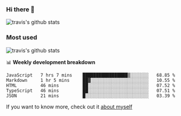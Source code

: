 ### Hi there 👋

<!--
**HondryTravis/HondryTravis** is a ✨ _special_ ✨ repository because its `README.md` (this file) appears on your GitHub profile.

Here are some ideas to get you started:

- 🔭 I’m currently working on ...
- 🌱 I’m currently learning ...
- 👯 I’m looking to collaborate on ...
- 🤔 I’m looking for help with ...
- 💬 Ask me about ...
- 📫 How to reach me: ...
- 😄 Pronouns: ...
- ⚡ Fun fact: ...
-->

![travis's github stats](https://github-readme-stats.vercel.app/api?username=HondryTravis&hide=stars)
### Most used
![travis's github stats](https://github-readme-stats.anuraghazra1.vercel.app/api/top-langs/?username=HondryTravis&layout=compact&hide_title=true)

📊 **Weekly development breakdown**

<!--START_SECTION:waka-->
```text
JavaScript   7 hrs 7 mins    █████████████████▒░░░░░░░   68.85 % 
Markdown     1 hr 5 mins     ██▓░░░░░░░░░░░░░░░░░░░░░░   10.55 % 
HTML         46 mins         ██░░░░░░░░░░░░░░░░░░░░░░░   07.52 % 
TypeScript   46 mins         ██░░░░░░░░░░░░░░░░░░░░░░░   07.51 % 
JSON         21 mins         █░░░░░░░░░░░░░░░░░░░░░░░░   03.39 % 
```
<!--END_SECTION:waka-->

If you want to know more, check out it [about myself](https://hondrytravis.github.io/)
